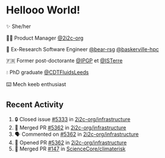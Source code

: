 # Hellooo World!

✨ She/her

👩‍💻 Product Manager [@2i2c-org](https://2i2c.org/)

🐻 Ex-Research Software Engineer [@bear-rsg](https://github.com/bear-rsg) [@baskerville-hpc](https://github.com/baskerville-hpc) 

🇫🇷 Former post-doctorante [@IPGP](https://github.com/IPGP) et [@ISTerre](https://www.isterre.fr/) 

💧 PhD graduate [@CDTFluidsLeeds](https://fluid-dynamics.leeds.ac.uk/) 

⌨️ Mech keeb enthusiast 

## Recent Activity 

<!--START_SECTION:activity-->
1. 🔒 Closed issue [#5333](https://github.com/2i2c-org/infrastructure/issues/5333) in [2i2c-org/infrastructure](https://github.com/2i2c-org/infrastructure)
2. 🎉 Merged PR [#5362](https://github.com/2i2c-org/infrastructure/pull/5362) in [2i2c-org/infrastructure](https://github.com/2i2c-org/infrastructure)
3. 🗣 Commented on [#5362](https://github.com/2i2c-org/infrastructure/pull/5362#issuecomment-2582770915) in [2i2c-org/infrastructure](https://github.com/2i2c-org/infrastructure)
4. 💪 Opened PR [#5362](https://github.com/2i2c-org/infrastructure/pull/5362) in [2i2c-org/infrastructure](https://github.com/2i2c-org/infrastructure)
5. 🎉 Merged PR [#147](https://github.com/ScienceCore/climaterisk/pull/147) in [ScienceCore/climaterisk](https://github.com/ScienceCore/climaterisk)
<!--END_SECTION:activity-->
